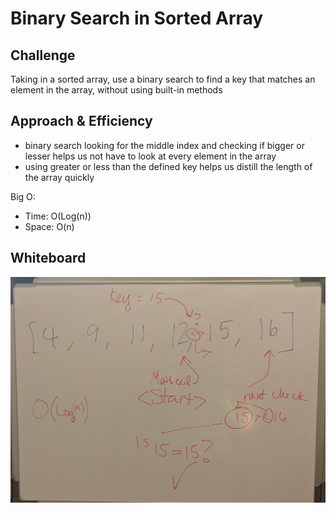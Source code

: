 # Binary Search in Sorted Array

<!-- Short summary or background information -->

## Challenge

Taking in a sorted array, use a binary search to find a key that matches an element in the array, without using built-in methods

## Approach & Efficiency

- binary search looking for the middle index and checking if bigger or lesser helps us not have to look at every element in the array
- using greater or less than the defined key helps us distill the length of the array quickly

Big O:

- Time: O(Log(n))
- Space: O(n)

## Whiteboard
<!-- Embedded whiteboard image -->
![whiteboard](../../../assets/cc3board.jpg)